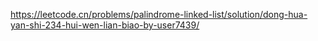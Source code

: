 https://leetcode.cn/problems/palindrome-linked-list/solution/dong-hua-yan-shi-234-hui-wen-lian-biao-by-user7439/